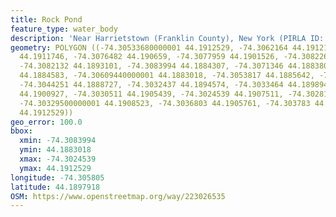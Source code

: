 ```yaml
---
title: Rock Pond
feature_type: water_body
description: 'Near Harrietstown (Franklin County), New York (PIRLA ID: ADIR044)'
geometry: POLYGON ((-74.30533680000001 44.1912529, -74.3062164 44.191216, -74.30660810000001
  44.1911746, -74.3076482 44.190659, -74.3077959 44.1901526, -74.3082261 44.1900006,
  -74.3082132 44.1893101, -74.3083994 44.1884307, -74.3071346 44.1883801, -74.30686489999999
  44.1884583, -74.30609440000001 44.1883018, -74.3053817 44.1885642, -74.3048938 44.1884491,
  -74.3044251 44.1888727, -74.3032437 44.1894574, -74.3033464 44.1898948, -74.30364179999999
  44.1900927, -74.3030511 44.1905439, -74.3024539 44.1907511, -74.3028135 44.1909582,
  -74.30329500000001 44.1908523, -74.3036803 44.1905761, -74.303783 44.1909444, -74.30533680000001
  44.1912529))
geo_error: 100.0
bbox:
  xmin: -74.3083994
  ymin: 44.1883018
  xmax: -74.3024539
  ymax: 44.1912529
longitude: -74.305805
latitude: 44.1897918
OSM: https://www.openstreetmap.org/way/223026535
---
```

